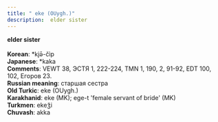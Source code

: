 ```yaml
---
title: " eke (OUygh.)"
description:  elder sister
---
```

<strong> elder sister</strong><br><br>
<strong>Korean</strong>:  *kjǝ̄-čìp<br>
<strong>Japanese</strong>:  *kaka<br>
<strong>Comments</strong>:  VEWT 38, ЭСТЯ 1, 222-224, TMN 1, 190, 2, 91-92, EDT 100, 102, Егоров 23.<br>
<strong>Russian meaning</strong>:  старшая сестра<br>
<strong>Old Turkic</strong>:  eke (OUygh.)<br>
<strong>Karakhanid</strong>:  eke (MK); ege-t 'female servant of bride' (MK)<br>
<strong>Turkmen</strong>:  ekeǯi<br>
<strong>Chuvash</strong>:  akka<br>


